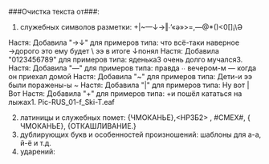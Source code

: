 ###Очистка текста от###:
1.	cлужебных символов разметки: +|~—↓→‖∙’«ə»>=,—@*()<0[]¡\\Ə

Настя: Добавила "→↓" для примеров типа: что всё-таки наверное →дорого это ему будет \ ээ в итоге ↓понял
Настя: Добавила "0123456789" для примеров типа: яденька3 очень долго мучался3.
Настя: Добавила "—" для примеров типа: правда ∙∙ вечером-м — когда он приехал домой
Настя: Добавила "~" для примеров типа: Дети-и ээ были поражены-ы ~
Настя: Добавила "|" для примеров типа: Ну вот | Вот
Настя: Добавила "+" для примеров типа: +и пошёл кататься на лыжах1. Pic-RUS_01-f_Ski-T.eaf

2.	латиницы и служебных помет: {ЧМОКАНЬЕ},<НРЗБ2> , #СМЕХ#, { ЧМОКАНЬЕ}, {ОТКАШЛИВАНИЕ.}
3.	дублирующих букв и особенностей произношений: шаблоны для а-а, й-ё и т.д.
4.	ударений:
